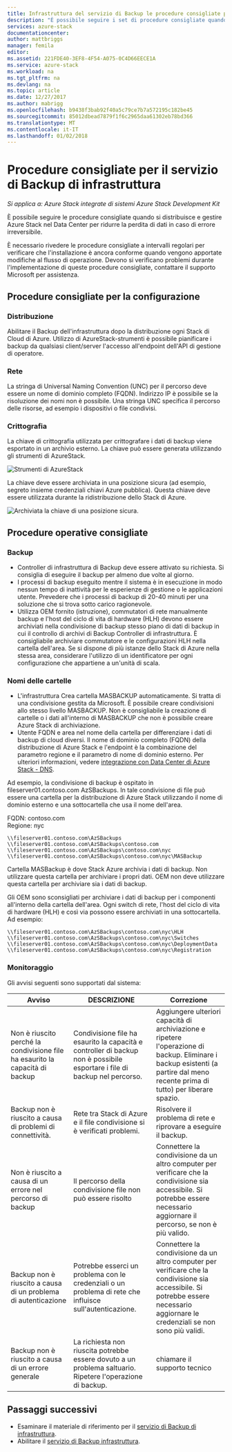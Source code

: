 ```yaml
---
title: Infrastruttura del servizio di Backup le procedure consigliate per lo Stack di Azure | Documenti Microsoft
description: "È possibile seguire i set di procedure consigliate quando si distribuisce e gestire Azure Stack nel Data Center per ridurre la perdita di dati, se si verifica un errore irreversibile."
services: azure-stack
documentationcenter: 
author: mattbriggs
manager: femila
editor: 
ms.assetid: 221FDE40-3EF8-4F54-A075-0C4D66EECE1A
ms.service: azure-stack
ms.workload: na
ms.tgt_pltfrm: na
ms.devlang: na
ms.topic: article
ms.date: 12/27/2017
ms.author: mabrigg
ms.openlocfilehash: b9438f3bab92f40a5c79ce7b7a572195c182be45
ms.sourcegitcommit: 85012dbead7879f1f6c2965daa61302eb78bd366
ms.translationtype: MT
ms.contentlocale: it-IT
ms.lasthandoff: 01/02/2018
---
```

# <a name="infrastructure-backup-service-best-practices"></a>Procedure consigliate per il servizio di Backup di infrastruttura

*Si applica a: Azure Stack integrate di sistemi Azure Stack Development Kit*

È possibile seguire le procedure consigliate quando si distribuisce e gestire Azure Stack nel Data Center per ridurre la perdita di dati in caso di errore irreversibile.

È necessario rivedere le procedure consigliate a intervalli regolari per verificare che l'installazione è ancora conforme quando vengono apportate modifiche al flusso di operazione. Devono si verificano problemi durante l'implementazione di queste procedure consigliate, contattare il supporto Microsoft per assistenza.

## <a name="configuration-best-practices"></a>Procedure consigliate per la configurazione

### <a name="deployment"></a>Distribuzione

Abilitare il Backup dell'infrastruttura dopo la distribuzione ogni Stack di Cloud di Azure. Utilizzo di AzureStack-strumenti è possibile pianificare i backup da qualsiasi client/server l'accesso all'endpoint dell'API di gestione di operatore.

### <a name="networking"></a>Rete

La stringa di Universal Naming Convention (UNC) per il percorso deve essere un nome di dominio completo (FQDN). Indirizzo IP è possibile se la risoluzione dei nomi non è possibile. Una stringa UNC specifica il percorso delle risorse, ad esempio i dispositivi o file condivisi.

### <a name="encryption"></a>Crittografia

La chiave di crittografia utilizzata per crittografare i dati di backup viene esportato in un archivio esterno. La chiave può essere generata utilizzando gli strumenti di AzureStack. 

![Strumenti di AzureStack](media\azure-stack-backup\azure-stack-backup-encryption1.png)

La chiave deve essere archiviata in una posizione sicura (ad esempio, segreto insieme credenziali chiavi Azure pubblica). Questa chiave deve essere utilizzata durante la ridistribuzione dello Stack di Azure. 

![Archiviata la chiave di una posizione sicura.](media\azure-stack-backup\azure-stack-backup-encryption2.png)

## <a name="operational-best-practices"></a>Procedure operative consigliate

### <a name="backups"></a>Backup

 - Controller di infrastruttura di Backup deve essere attivato su richiesta. Si consiglia di eseguire il backup per almeno due volte al giorno.
 - I processi di backup eseguito mentre il sistema è in esecuzione in modo nessun tempo di inattività per le esperienze di gestione o le applicazioni utente. Prevedere che i processi di backup di 20-40 minuti per una soluzione che si trova sotto carico ragionevole.
 - Utilizza OEM fornito (istruzione), commutatori di rete manualmente backup e l'host del ciclo di vita di hardware (HLH) devono essere archiviati nella condivisione di backup stesso piano di dati di backup in cui il controllo di archivi di Backup Controller di infrastruttura. È consigliabile archiviare commutatore e le configurazioni HLH nella cartella dell'area. Se si dispone di più istanze dello Stack di Azure nella stessa area, considerare l'utilizzo di un identificatore per ogni configurazione che appartiene a un'unità di scala.

### <a name="folder-names"></a>Nomi delle cartelle

 - L'infrastruttura Crea cartella MASBACKUP automaticamente. Si tratta di una condivisione gestita da Microsoft. È possibile creare condivisioni allo stesso livello MASBACKUP. Non è consigliabile la creazione di cartelle o i dati all'interno di MASBACKUP che non è possibile creare Azure Stack di archiviazione. 
 -  Utente FQDN e area nel nome della cartella per differenziare i dati di backup di cloud diversi. Il nome di dominio completo (FQDN) della distribuzione di Azure Stack e l'endpoint è la combinazione del parametro regione e il parametro di nome di dominio esterno. Per ulteriori informazioni, vedere [integrazione con Data Center di Azure Stack - DNS](azure-stack-integrate-dns.md).

Ad esempio, la condivisione di backup è ospitato in fileserver01.contoso.com AzSBackups. In tale condivisione di file può essere una cartella per la distribuzione di Azure Stack utilizzando il nome di dominio esterno e una sottocartella che usa il nome dell'area. 

FQDN: contoso.com  
Regione: nyc


    \\fileserver01.contoso.com\AzSBackups
    \\fileserver01.contoso.com\AzSBackups\contoso.com
    \\fileserver01.contoso.com\AzSBackups\contoso.com\nyc
    \\fileserver01.contoso.com\AzSBackups\contoso.com\nyc\MASBackup

Cartella MASBackup è dove Stack Azure archivia i dati di backup. Non utilizzare questa cartella per archiviare i propri dati. OEM non deve utilizzare questa cartella per archiviare sia i dati di backup. 

Gli OEM sono sconsigliati per archiviare i dati di backup per i componenti all'interno della cartella dell'area. Ogni switch di rete, l'host del ciclo di vita di hardware (HLH) e così via possono essere archiviati in una sottocartella. Ad esempio: 

    \\fileserver01.contoso.com\AzSBackups\contoso.com\nyc\HLH
    \\fileserver01.contoso.com\AzSBackups\contoso.com\nyc\Switches
    \\fileserver01.contoso.com\AzSBackups\contoso.com\nyc\DeploymentData
    \\fileserver01.contoso.com\AzSBackups\contoso.com\nyc\Registration

### <a name="monitoring"></a>Monitoraggio

Gli avvisi seguenti sono supportati dal sistema:

| Avviso                                                   | DESCRIZIONE                                                                                     | Correzione                                                                                                                                |
|---------------------------------------------------------|-------------------------------------------------------------------------------------------------|--------------------------------------------------------------------------------------------------------------------------------------------|
| Non è riuscito perché la condivisione file ha esaurito la capacità di backup | Condivisione file ha esaurito la capacità e controller di backup non è possibile esportare i file di backup nel percorso. | Aggiungere ulteriori capacità di archiviazione e ripetere l'operazione di backup. Eliminare i backup esistenti (a partire dal meno recente prima di tutto) per liberare spazio.                    |
| Backup non è riuscito a causa di problemi di connettività.             | Rete tra Stack di Azure e il file condivisione si è verificati problemi.                          | Risolvere il problema di rete e riprovare a eseguire il backup.                                                                                            |
| Non è riuscito a causa di un errore nel percorso di backup                | Il percorso della condivisione file non può essere risolto                                                          | Connettere la condivisione da un altro computer per verificare che la condivisione sia accessibile. Si potrebbe essere necessario aggiornare il percorso, se non è più valido.       |
| Backup non è riuscito a causa di un problema di autenticazione               | Potrebbe esserci un problema con le credenziali o un problema di rete che influisce sull'autenticazione.    | Connettere la condivisione da un altro computer per verificare che la condivisione sia accessibile. Si potrebbe essere necessario aggiornare le credenziali se non sono più validi. |
| Backup non è riuscito a causa di un errore generale                    | La richiesta non riuscita potrebbe essere dovuto a un problema saltuario. Ripetere l'operazione di backup.                    | chiamare il supporto tecnico                                                                                                                               |

## <a name="next-steps"></a>Passaggi successivi

 - Esaminare il materiale di riferimento per il [servizio di Backup di infrastruttura](azure-stack-backup-reference.md).  
 - Abilitare il [servizio di Backup infrastruttura](azure-stack-backup-enable-backup-console.md).